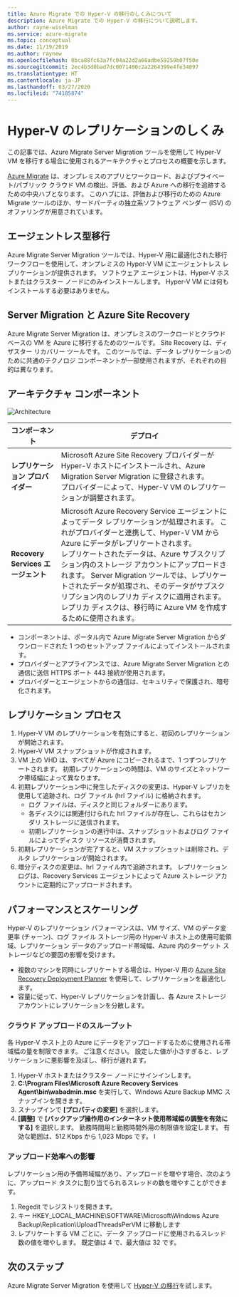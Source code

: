 ```yaml
---
title: Azure Migrate での Hyper-V の移行のしくみについて
description: Azure Migrate での Hyper-V の移行について説明します。
author: rayne-wiselman
ms.service: azure-migrate
ms.topic: conceptual
ms.date: 11/19/2019
ms.author: raynew
ms.openlocfilehash: 8bca88fc63a7fc04a22d2a68adbe59259b07f50e
ms.sourcegitcommit: 2ec4b3d0bad7dc0071400c2a2264399e4fe34897
ms.translationtype: HT
ms.contentlocale: ja-JP
ms.lasthandoff: 03/27/2020
ms.locfileid: "74185874"
---
```

# <a name="how-does-hyper-v-replication-work"></a>Hyper-V のレプリケーションのしくみ

この記事では、Azure Migrate Server Migration ツールを使用して Hyper-V VM を移行する場合に使用されるアーキテクチャとプロセスの概要を示します。

[Azure Migrate](migrate-services-overview.md) は、オンプレミスのアプリとワークロード、およびプライベート/パブリック クラウド VM の検出、評価、および Azure への移行を追跡するための中央ハブとなります。 このハブには、評価および移行のための Azure Migrate ツールのほか、サードパーティの独立系ソフトウェア ベンダー (ISV) のオファリングが用意されています。

## <a name="agentless-migration"></a>エージェントレス型移行

Azure Migrate Server Migration ツールでは、Hyper-V 用に最適化された移行ワークフローを使用して、オンプレミスの Hyper-V VM にエージェントレス レプリケーションが提供されます。 ソフトウェア エージェントは、Hyper-V ホストまたはクラスター ノードにのみインストールします。 Hyper-V VM には何もインストールする必要はありません。

## <a name="server-migration-and-azure-site-recovery"></a>Server Migration と Azure Site Recovery

Azure Migrate Server Migration は、オンプレミスのワークロードとクラウドベースの VM を Azure に移行するためのツールです。 Site Recovery は、ディザスター リカバリー ツールです。 このツールでは、データ レプリケーションのために共通のテクノロジ コンポーネントが一部使用されますが、それぞれの目的は異なります。 


## <a name="architectural-components"></a>アーキテクチャ コンポーネント

![Architecture](./media/hyper-v-replication-architecture/architecture.png)



**コンポーネント** | **デプロイ** | 
--- | --- 
**レプリケーション プロバイダー** | Microsoft Azure Site Recovery プロバイダーが Hyper-V ホストにインストールされ、Azure Migration Server Migration に登録されます。<br/> プロバイダーによって、Hyper-V VM のレプリケーションが調整されます。
**Recovery Services エージェント** | Microsoft Azure Recovery Service エージェントによってデータ レプリケーションが処理されます。 これがプロバイダーと連携して、Hyper-V VM から Azure にデータがレプリケートされます。<br/> レプリケートされたデータは、Azure サブスクリプション内のストレージ アカウントにアップロードされます。 Server Migration ツールでは、レプリケートされたデータが処理され、そのデータがサブスクリプション内のレプリカ ディスクに適用されます。 レプリカ ディスクは、移行時に Azure VM を作成するために使用されます。

- コンポーネントは、ポータル内で Azure Migrate Server Migration からダウンロードされた 1 つのセットアップ ファイルによってインストールされます。
- プロバイダーとアプライアンスでは、Azure Migrate Server Migration との通信に送信 HTTPS ポート 443 接続が使用されます。
- プロバイダーとエージェントからの通信は、セキュリティで保護され、暗号化されます。


## <a name="replication-process"></a>レプリケーション プロセス

1. Hyper-V VM のレプリケーションを有効にすると、初回のレプリケーションが開始されます。
2. Hyper-V VM スナップショットが作成されます。
3. VM 上の VHD は、すべてが Azure にコピーされるまで、1 つずつレプリケートされます。 初期レプリケーションの時間は、VM のサイズとネットワーク帯域幅によって異なります。
4. 初期レプリケーション中に発生したディスクの変更は、Hyper-V レプリカを使用して追跡され、ログ ファイル (hrl ファイル) に格納されます。
    - ログ ファイルは、ディスクと同じフォルダーにあります。
    - 各ディスクには関連付けられた hrl ファイルが存在し、これらはセカンダリ ストレージに送信されます。
    - 初期レプリケーションの進行中は、スナップショットおよびログ ファイルによってディスク リソースが消費されます。
4. 初期レプリケーションが完了すると、VM スナップショットは削除され、デルタ レプリケーションが開始されます。
5. 増分ディスクの変更は、hrl ファイル内で追跡されます。 レプリケーション ログは、Recovery Services エージェントによって Azure ストレージ アカウントに定期的にアップロードされます。


## <a name="performance-and-scaling"></a>パフォーマンスとスケーリング

Hyper-V のレプリケーション パフォーマンスは、VM サイズ、VM のデータ変更率 (チャーン)、ログ ファイル ストレージ用の Hyper-V ホスト上の使用可能領域、レプリケーション データのアップロード帯域幅、Azure 内のターゲット ストレージなどの要因の影響を受けます。

- 複数のマシンを同時にレプリケートする場合は、Hyper-V 用の [Azure Site Recovery Deployment Planner](../site-recovery/hyper-v-deployment-planner-overview.md) を使用して、レプリケーションを最適化します。
- 容量に従って、Hyper-V レプリケーションを計画し、各 Azure ストレージ アカウントにレプリケーションを分散します。

### <a name="control-upload-throughput"></a>クラウド アップロードのスループット

各 Hyper-V ホスト上の Azure にデータをアップロードするために使用される帯域幅の量を制限できます。 ご注意ください。 設定した値が小さすぎると、レプリケーションに悪影響を及ぼし、移行が遅れます。


1. Hyper-V ホストまたはクラスター ノードにサインインします。
2. **C:\Program Files\Microsoft Azure Recovery Services Agent\bin\wabadmin.msc** を実行して、Windows Azure Backup MMC スナップインを開きます。
3. スナップインで **[プロパティの変更]** を選択します。
4. **[調整]** で **[バックアップ操作用のインターネット使用帯域幅の調整を有効にする]** を選択します。 勤務時間用と勤務時間外用の制限値を設定します。 有効な範囲は、512 Kbps から 1,023 Mbps です。
I

### <a name="influence-upload-efficiency"></a>アップロード効率への影響

レプリケーション用の予備帯域幅があり、アップロードを増やす場合、次のように、アップロード タスクに割り当てられるスレッドの数を増やすことができます。

1. Regedit でレジストリを開きます。
2. キー HKEY_LOCAL_MACHINE\SOFTWARE\Microsoft\Windows Azure Backup\Replication\UploadThreadsPerVM に移動します
3. レプリケートする VM ごとに、データ アップロードに使用されるスレッド数の値を増やします。 既定値は 4 で、最大値は 32 です。 




## <a name="next-steps"></a>次のステップ

Azure Migrate Server Migration を使用して [Hyper-V の移行](tutorial-migrate-hyper-v.md)を試します。
